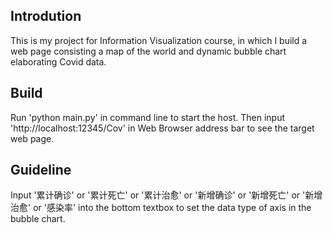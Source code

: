 ## Introdution

This is my project for Information Visualization course, in which I build a web page consisting a map of the world and dynamic bubble chart elaborating Covid data.

## Build

Run 'python main.py' in command line to start the host. Then input 'http://localhost:12345/Cov' in Web Browser address bar to see the target web page.

## Guideline

Input '累计确诊' or '累计死亡' or '累计治愈' or '新增确诊' or '新增死亡' or '新增治愈' or '感染率' into the bottom textbox to set the data type of axis in the bubble chart.
